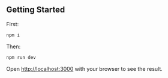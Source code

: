 ## Getting Started

First:

```bash
npm i
```

Then:

```bash
npm run dev
```

Open [http://localhost:3000](http://localhost:3000) with your browser to see the result.
